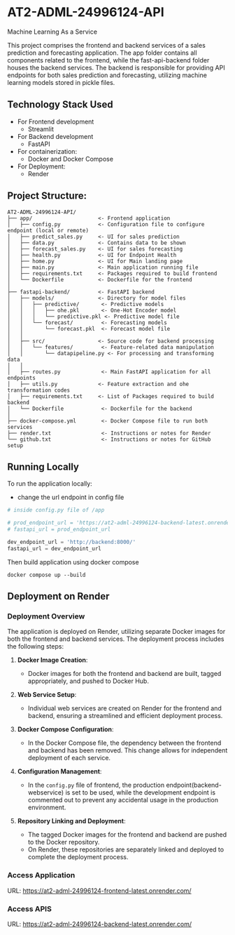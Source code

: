 # AT2-ADML-24996124-API
Machine Learning As a Service

This project comprises the frontend and backend services of a sales prediction and forecasting application. The app folder contains all components related to the frontend, while the fast-api-backend folder houses the backend services. The backend is responsible for providing API endpoints for both sales prediction and forecasting, utilizing machine learning models stored in pickle files.

## Technology Stack Used
- For Frontend development
    - Streamlit 
- For Backend development
    - FastAPI
- For containerization:
    - Docker and Docker Compose
- For Deployment:
    - Render


## Project Structure:
```
AT2-ADML-24996124-API/
├── app/                     <- Frontend application
│   ├── config.py            <- Configuration file to configure endpoint (local or remote)
│   ├── predict_sales.py     <- UI for sales prediction
│   ├── data.py              <- Contains data to be shown
│   ├── forecast_sales.py    <- UI for sales forecasting
│   ├── health.py            <- UI for Endpoint Health
│   ├── home.py              <- UI for Main landing page
│   ├── main.py              <- Main application running file
│   ├── requirements.txt     <- Packages required to build frontend 
│   └── Dockerfile           <- Dockerfile for the frontend
│
├── fastapi-backend/         <- FastAPI backend
│   ├── models/              <- Directory for model files
│   │   ├── predictive/       <- Predictive models
│   │   │   ├── ohe.pkl       <- One-Hot Encoder model
│   │   │   └── predictive.pkl <- Predictive model file
│   │   └── forecast/         <- Forecasting models
│   │       └── forecast.pkl  <- Forecast model file
│   │
│   ├── src/                 <- Source code for backend processing
│   │   └── features/         <- Feature-related data manipulation
│   │       └── datapipeline.py <- For processing and transforming data 
│   │
│   ├── routes.py             <- Main FastAPI application for all endpoints
│   ├── utils.py             <- Feature extraction and ohe transformation codes
│   ├── requirements.txt     <- List of Packages required to build backend
│   └── Dockerfile            <- Dockerfile for the backend
│
├── docker-compose.yml        <- Docker Compose file to run both services
├── render.txt                <- Instructions or notes for Render
└── github.txt                <- Instructions or notes for GitHub setup

```


## Running Locally
To run the application locally:
- change the url endpoint in config file 
``` python
# inside config.py file of /app

# prod_endpoint_url = 'https://at2-adml-24996124-backend-latest.onrender.com/'
# fastapi_url = prod_endpoint_url

dev_endpoint_url = 'http://backend:8000/'
fastapi_url = dev_endpoint_url

```
Then build application using docker compose 
```docker
docker compose up --build
```
## Deployment on Render
### Deployment Overview

The application is deployed on Render, utilizing separate Docker images for both the frontend and backend services. The deployment process includes the following steps:

1. **Docker Image Creation**:
   - Docker images for both the frontend and backend are built, tagged appropriately, and pushed to Docker Hub.

2. **Web Service Setup**:
   - Individual web services are created on Render for the frontend and backend, ensuring a streamlined and efficient deployment process.

3. **Docker Compose Configuration**:
   - In the Docker Compose file, the dependency between the frontend and backend has been removed. This change allows for independent deployment of each service.

4. **Configuration Management**:
   - In the `config.py` file of frontend, the production endpoint(backend-webservice) is set to be used, while the development endpoint is commented out to prevent any accidental usage in the production environment.

5. **Repository Linking and Deployment**:
   - The tagged Docker images for the frontend and backend are pushed to the Docker repository. 
   - On Render, these repositories are separately linked and deployed to complete the deployment process.


### Access Application
URL: https://at2-adml-24996124-frontend-latest.onrender.com/

### Access APIS
 URL: https://at2-adml-24996124-backend-latest.onrender.com/